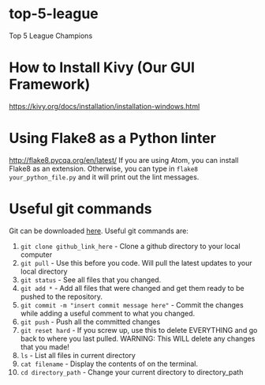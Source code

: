 # top-5-league
Top 5 League Champions

# How to Install Kivy (Our GUI Framework)
https://kivy.org/docs/installation/installation-windows.html

# Using Flake8 as a Python linter
http://flake8.pycqa.org/en/latest/
If you are using Atom, you can install Flake8 as an extension. Otherwise, you can type in `flake8 your_python_file.py` and it will print out the lint messages.

# Useful git commands
Git can be downloaded [here](https://git-scm.com/downloads). Useful git commands are:
  1. `git clone github_link_here` - Clone a github directory to your local computer
  2. `git pull` - Use this before you code. Will pull the latest updates to your local directory
  3. `git status` - See all files that you changed.
  4. `git add *` - Add all files that were changed and get them ready to be pushed to the repository.
  5. `git commit -m "insert commit message here"` - Commit the changes while adding a useful comment to what you changed.
  6. `git push` - Push all the committed changes
  7. `git reset hard` - If you screw up, use this to delete EVERYTHING and go back to where you last pulled. WARNING: This WILL delete any changes that you made!
  8. `ls` - List all files in current directory
  9. `cat filename` - Display the contents of <filename> on the terminal.
  10. `cd directory_path` - Change your current directory to directory_path
